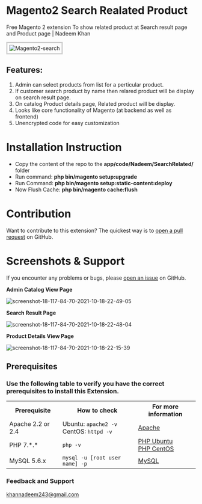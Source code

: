 # Magento2 Search Realated Product
Free Magento 2 extension To show related product at Search result page and Product page | Nadeem Khan

<img style="border: 3px solid #ccc; padding: 5px;" src="https://i.ibb.co/wwD2MY0/Magento2-search.png" alt="Magento2-search" border="0">

## Features:
1. Admin can select products from list for a perticular product.
2. If customer search product by name then relared product will be display on search result page.
3. On catalog Product details page, Related product will be display.
4. Looks like core functionality of Magento (at backend as well as frontend)
5. Unencrypted code for easy customization

# Installation Instruction

* Copy the content of the repo to the <b>app/code/Nadeem/SearchRelated/</b> folder
* Run command:
<b>php bin/magento setup:upgrade</b>
* Run Command:
<b>php bin/magento setup:static-content:deploy</b>
* Now Flush Cache: <b>php bin/magento cache:flush</b>

# Contribution

Want to contribute to this extension? The quickest way is to <a href="https://help.github.com/articles/about-pull-requests/">open a pull request</a> on GitHub.

# Screenshots & Support

If you encounter any problems or bugs, please <a href="https://github.com/mageprince/magento2-buynow/issues">open an issue</a> on GitHub.

<b>Admin Catalog View Page</b>

<img src="https://i.ibb.co/vhKXgVJ/screenshot-18-117-84-70-2021-10-18-22-49-05.png" alt="screenshot-18-117-84-70-2021-10-18-22-49-05" border="0">

<b>Search Result Page</b>

<img src="https://i.ibb.co/WFQ2rv1/screenshot-18-117-84-70-2021-10-18-22-48-04.png" alt="screenshot-18-117-84-70-2021-10-18-22-48-04" border="0">

<b>Product Details View Page</b>

<img src="https://i.ibb.co/YW0HmRB/screenshot-18-117-84-70-2021-10-18-22-15-39.png" alt="screenshot-18-117-84-70-2021-10-18-22-15-39" border="0">

## Prerequisites

### Use the following table to verify you have the correct prerequisites to install this Extension.
<table>
	<tbody>
		<tr>
			<th>Prerequisite</th>
			<th>How to check</th>
			<th>For more information</th>
		</tr>
	<tr>
		<td>Apache 2.2 or 2.4</td>
		<td>Ubuntu: <code>apache2 -v</code><br>
		CentOS: <code>httpd -v</code></td>
		<td><a href="https://devdocs.magento.com/guides/v2.2/install-gde/prereq/apache.html">Apache</a></td>
	</tr>
	<tr>
		<td>PHP 7.*.*</td>
		<td><code>php -v</code></td>
		<td><a href="http://devdocs.magento.com/guides/v2.2/install-gde/prereq/php-ubuntu.html">PHP Ubuntu</a><br><a href="http://devdocs.magento.com/guides/v2.2/install-gde/prereq/php-centos.html">PHP CentOS</a></td>
	</tr>
	<tr><td>MySQL 5.6.x</td>
	<td><code>mysql -u [root user name] -p</code></td>
	<td><a href="http://devdocs.magento.com/guides/v2.2/install-gde/prereq/mysql.html">MySQL</a></td>
	</tr>
</tbody>
</table>

### Feedback and Support 

<a href="mailto:khannadeem243@gmail.com">khannadeem243@gmail.com</a>

